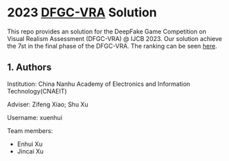 # 2023 [DFGC-VRA](https://codalab.lisn.upsaclay.fr/competitions/10754) Solution 
This repo provides an solution for the DeepFake Game Competition on Visual Realism Assessment (DFGC-VRA) @ IJCB 2023. Our solution achieve the 7st in the final phase of the DFGC-VRA. The ranking can be seen [here](https://codalab.lisn.upsaclay.fr/competitions/10754#results).
## 1. Authors

Institution: China Nanhu Academy of Electronics and Information Technology(CNAEIT)

Adviser: Zifeng Xiao; Shu Xu

Username: xuenhui

Team members:

- Enhui Xu
- Jincai Xu
